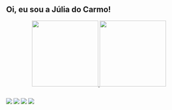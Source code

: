 ## Oi, eu sou a Júlia do Carmo!
<div align="center">
  <a href="https://github.com/juliadocarmo">
  <img height="180em" src="https://github-readme-stats.vercel.app/api?username=juliadocarmo&show_icons=true&theme=dark&include_all_commits=true&count_private=true"/>
 <img height="180em" src="https://github-readme-stats.vercel.app/api/top-langs/?username=juliadocarmo&layout=compact&langs_count=7&theme=dark"/>
</div>
 
##
  
  <div> 
  <a href="https://www.linkedin.com/in/j%C3%BAlia-do-carmo-b06b78215" target="_blank"><img src="https://img.shields.io/badge/LinkedIn-0077B5?style=for-the-badge&logo=linkedin&logoColor=white" target="_blank"></a>
  <a href="https://www.instagram.com/juliadcs_/" target="_blank"><img src="https://img.shields.io/badge/-Instagram-%23E4405F?style=for-the-badge&logo=instagram&logoColor=white" target="_blank"></a>
 <a href="mailto:juliasilvas1602@gmail.com" target="_blank"><img src="https://img.shields.io/badge/Gmail-D14836?style=for-the-badge&logo=gmail&logoColor=white" target="_blank"><a/>
 <a href="https://api.whatsapp.com/send?phone=5531994123770" target="_blank"><img src="https://img.shields.io/badge/WhatsApp-25D366?style=for-the-badge&logo=whatsapp&logoColor=white" target="_blank"><a/>
